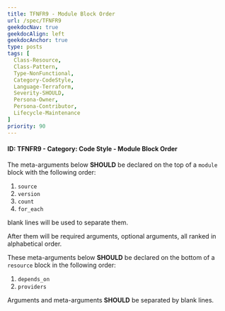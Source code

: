 ```yaml
---
title: TFNFR9 - Module Block Order
url: /spec/TFNFR9
geekdocNav: true
geekdocAlign: left
geekdocAnchor: true
type: posts
tags: [
  Class-Resource,
  Class-Pattern,
  Type-NonFunctional,
  Category-CodeStyle,
  Language-Terraform,
  Severity-SHOULD,
  Persona-Owner,
  Persona-Contributor,
  Lifecycle-Maintenance
]
priority: 90
---
```


#### ID: TFNFR9 - Category: Code Style - Module Block Order

The meta-arguments below **SHOULD** be declared on the top of a `module` block with the following order:

1. `source`
2. `version`
3. `count`
4. `for_each`

blank lines will be used to separate them.

After them will be required arguments, optional arguments, all ranked in alphabetical order.

These meta-arguments below **SHOULD** be declared on the bottom of a `resource` block in the following order:

1. `depends_on`
2. `providers`

Arguments and meta-arguments **SHOULD** be separated by blank lines.
